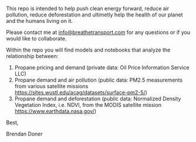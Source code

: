 This repo is intended to help push clean energy forward, reduce air pollution, reduce deforestation and ultimetly help the health of our planet and the humans living on it. 

Please contact me at info@breathetransport.com for any questions or if you would like to collaborate. 

Within the repo you will find models and notebooks that analyze the relationship between:

1. Propane pricing and demand (private data: Oil Price Information Service LLC)
2. Propane demand and air pollution (public data: PM2.5 measurements from various satellite missions https://sites.wustl.edu/acag/datasets/surface-pm2-5/)
3. Propane demand and deforestation (public data: Normalized Density Vegetation Index, i.e. NDVI, from the MODIS satellite mission https://www.earthdata.nasa.gov/)

Best,

Brendan Doner
